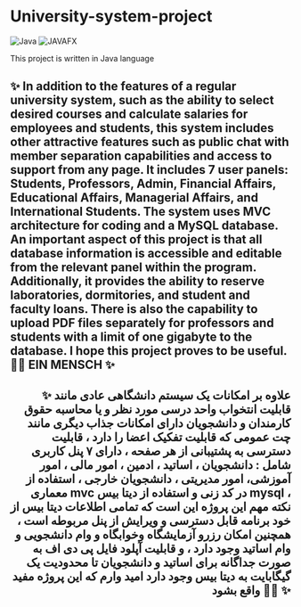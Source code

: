 # University-system-project

![Java](https://img.shields.io/badge/java-%23ED8B00.svg?style=for-the-badge&logo=openjdk&logoColor=white)   ![JAVAFX](https://img.shields.io/badge/javafx-%23FF0000.svg?style=for-the-badge&logo=javafx&logoColor=white) 

This project is written in Java language

<h2 align = "left">✨ In addition to the features of a regular university system, such as the ability to select desired courses and calculate salaries for employees and students, this system includes other attractive features such as public chat with member separation capabilities and access to support from any page. It includes 7 user panels: Students, Professors, Admin, Financial Affairs, Educational Affairs, Managerial Affairs, and International Students. The system uses MVC architecture for coding and a MySQL database. An important aspect of this project is that all database information is accessible and editable from the relevant panel within the program. Additionally, it provides the ability to reserve laboratories, dormitories, and student and faculty loans. There is also the capability to upload PDF files separately for professors and students with a limit of one gigabyte to the database. I hope this project proves to be useful.🤩🤍   EIN MENSCH   ✨

<h2 align = "right">✨ علاوه بر امکانات یک سیستم دانشگاهی عادی مانند قابلیت انتخواب واحد درسی مورد نظر و یا محاسبه حقوق کارمندان و دانشجویان دارای امکانات جذاب دیگری مانند چت عمومی که قابلیت تفکیک اعضا را دارد  ، قابلیت دسترسی به پشتیبانی از هر صفحه ، دارای ۷ پنل کاربری شامل : دانشجویان ، اساتید ، ادمین ، امور مالی ، امور آموزشی،  امور مدیریتی ، دانشجویان خارجی ، استفاده از معماری mvc در کد زنی و استفاده از دیتا بیس mysql ، نکته مهم این پروژه این است که تمامی اطلاعات دیتا بیس از خود برنامه قابل دسترسی و ویرایش از پنل مربوطه است ، همچنین امکان رزرو آزمایشگاه و‌خوابگاه و وام دانشجویی و وام اساتید وجود دارد ، و قابلیت آپلود فایل پی دی اف به صورت جداگانه برای اساتید و دانشجویان تا محدودیت یک گیگابایت به دیتا بیس وجود دارد امید وارم که این پروژه مفید واقع بشود 🤩🤍 ✨
